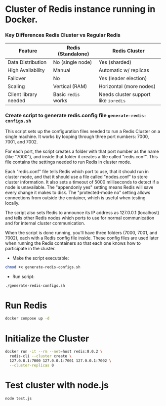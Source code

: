# Cluster of Redis instance running in Docker.

### Key Differences Redis Cluster vs Regular Redis


| Feature               | Redis (Standalone)  | Redis Cluster                        |
| --------------------- | ------------------- | ------------------------------------ |
| Data Distribution     | No (single node)    | Yes (sharded)                        |
| High Availability     | Manual              | Automatic w/ replicas                |
| Failover              | No                  | Yes (leader election)                |
| Scaling               | Vertical (RAM)      | Horizontal (more nodes)              |
| Client library needed | Basic `redis` works | Needs cluster support like `ioredis` |

### Create script to generate redis.config file  `generate-redis-configs.sh`

This script sets up the configuration files needed to run a Redis Cluster on a single machine. It works by looping through three port numbers: 7000, 7001, and 7002.

For each port, the script creates a folder with that port number as the name (like "7000"), and inside that folder it creates a file called "redis.conf". This file contains the settings needed to run Redis in cluster mode.

Each "redis.conf" file tells Redis which port to use, that it should run in cluster mode, and that it should use a file called "nodes.conf" to store cluster information. It also sets a timeout of 5000 milliseconds to detect if a node is unavailable. The "appendonly yes" setting means Redis will save every change it makes to disk. The "protected-mode no" setting allows connections from outside the container, which is useful when testing locally.

The script also sets Redis to announce its IP address as 127.0.0.1 (localhost) and tells other Redis nodes which ports to use for normal communication and for internal cluster communication.

When the script is done running, you’ll have three folders (7000, 7001, and 7002), each with a Redis config file inside. These config files are used later when running the Redis containers so that each one knows how to participate in the cluster.

- Make the script executable:

```sh
chmod +x generate-redis-configs.sh
```

- Run script:

```sh
./generate-redis-configs.sh
```

# Run Redis

```sh
docker compose up -d
```

#   Initialize the Cluster

```sh
docker run -it --rm --net=host redis:8.0.2 \
  redis-cli --cluster create \
  127.0.0.1:7000 127.0.0.1:7001 127.0.0.1:7002 \
  --cluster-replicas 0
```

# Test cluster with node.js 

```sh
node test.js
```